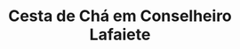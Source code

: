 ---
title: "Cesta de Chá em Conselheiro Lafaiete"
description: "Ofereça uma cesta encantadora com chá e outros produtos deliciosos em Conselheiro Lafaiete. Ideal para quem ama momentos de relaxamento e sabor."
layout: "home.html"
permalink: "/cesta-de-cha-em-conselheiro-lafaiete/"
---